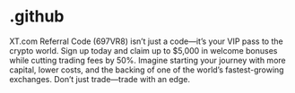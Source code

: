 # .github
XT.com Referral Code (697VR8) isn’t just a code—it’s your VIP pass to the crypto world. Sign up today and claim up to $5,000 in welcome bonuses while cutting trading fees by 50%. Imagine starting your journey with more capital, lower costs, and the backing of one of the world’s fastest-growing exchanges. Don’t just trade—trade with an edge.
